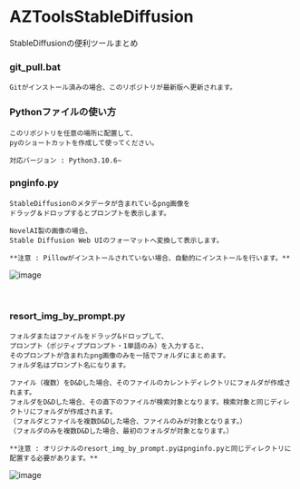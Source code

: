 # AZToolsStableDiffusion

StableDiffusionの便利ツールまとめ


### git_pull.bat

```
Gitがインストール済みの場合、このリポジトリが最新版へ更新されます。
```

### Pythonファイルの使い方
```
このリポジトリを任意の場所に配置して、
pyのショートカットを作成して使ってください。

対応バージョン : Python3.10.6~
```


### pnginfo.py

```
StableDiffusionのメタデータが含まれているpng画像を
ドラッグ＆ドロップするとプロンプトを表示します。

NovelAI製の画像の場合、
Stable Diffusion Web UIのフォーマットへ変換して表示します。

**注意 : Pillowがインストールされていない場合、自動的にインストールを行います。**
```
![image](https://user-images.githubusercontent.com/56951093/197378895-114a4b70-b357-4155-8507-ffcdbbf524b9.png)


<br>

### resort_img_by_prompt.py

```
フォルダまたはファイルをドラッグ&ドロップして、
プロンプト（ポジティブプロンプト・1単語のみ）を入力すると、
そのプロンプトが含まれたpng画像のみを一括でフォルダにまとめます。
フォルダ名はプロンプト名になります。

ファイル（複数）をD&Dした場合、そのファイルのカレントディレクトリにフォルダが作成されます。
フォルダをD&Dした場合、その直下のファイルが検索対象となります。検索対象と同じディレクトリにフォルダが作成されます。
（フォルダとファイルを複数D&Dした場合、ファイルのみが対象となります。）
（フォルダのみを複数D&Dした場合、最初のフォルダが対象となります。）

**注意 : オリジナルのresort_img_by_prompt.pyはpnginfo.pyと同じディレクトリに配置する必要があります。**
```
![image](https://user-images.githubusercontent.com/56951093/197391370-e76931be-da6c-4b51-bb83-4f21225997ca.png)
